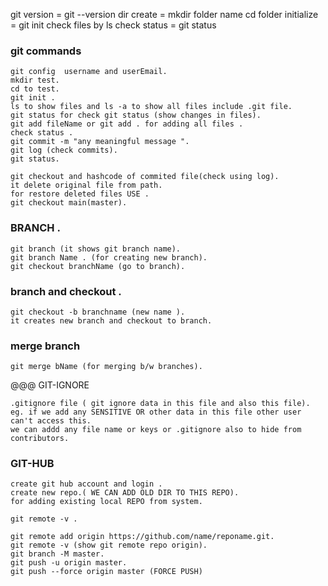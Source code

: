 git version = git --version
dir create = mkdir folder name
cd folder
initialize = git init
check files by ls
check status = git status

### git commands  ###
```
git config  username and userEmail.
mkdir test.
cd to test.
git init .
ls to show files and ls -a to show all files include .git file.
git status for check git status (show changes in files).
git add fileName or git add . for adding all files .
check status .
git commit -m "any meaningful message ".
git log (check commits).
git status.

git checkout and hashcode of commited file(check using log). 
it delete original file from path.
for restore deleted files USE .
git checkout main(master).
```

### BRANCH .
```
git branch (it shows git branch name).
git branch Name . (for creating new branch).
git checkout branchName (go to branch).
```
### branch and checkout .
```
git checkout -b branchname (new name ).
it creates new branch and checkout to branch.
```
### merge branch
```
git merge bName (for merging b/w branches).
```
@@@ GIT-IGNORE
```
.gitignore file ( git ignore data in this file and also this file).
eg. if we add any SENSITIVE OR other data in this file other user can't access this.
we can addd any file name or keys or .gitignore also to hide from contributors.
```
### GIT-HUB ###
```
create git hub account and login .
create new repo.( WE CAN ADD OLD DIR TO THIS REPO).
for adding existing local REPO from system.

git remote -v .

git remote add origin https://github.com/name/reponame.git.
git remote -v (show git remote repo origin).
git branch -M master.
git push -u origin master.
git push --force origin master (FORCE PUSH)
```



